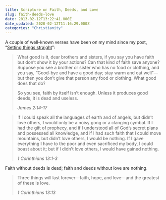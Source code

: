 ```yaml
---
title: Scripture on Faith, Deeds, and Love
slug: faith-deeds-love
date: 2013-02-12T13:22:41.000Z
date_updated: 2020-02-12T11:16:29.000Z
categories: "Christianity"
---
```


A couple of well-known verses have been on my mind since my post, “[Setting things straight](/2013/02/09/setting-things-straight/)”:

> What good is it, dear brothers and sisters, if you say you have faith but don’t show it by your actions? Can that kind of faith save anyone? Suppose you see a brother or sister who has no food or clothing, and you say, “Good-bye and have a good day; stay warm and eat well”—but then you don’t give that person any food or clothing. What good does that do?
> 
> So you see, faith by itself isn’t enough. Unless it produces good deeds, it is dead and useless.
> 
> <cite>James 2:14-17</cite>

> If I could speak all the languages of earth and of angels, but didn’t love others, I would only be a noisy gong or a clanging cymbal. If I had the gift of prophecy, and if I understood all of God’s secret plans and possessed all knowledge, and if I had such faith that I could move mountains, but didn’t love others, I would be nothing. If I gave everything I have to the poor and even sacrificed my body, I could boast about it; but if I didn’t love others, I would have gained nothing.
> 
> <cite>1 Corinthians 13:1-3</cite>

Faith without deeds is dead; faith and deeds without love are nothing.

> Three things will last forever—faith, hope, and love—and the greatest of these is love.
> 
> <cite>1 Corinthians 13:13</cite>
